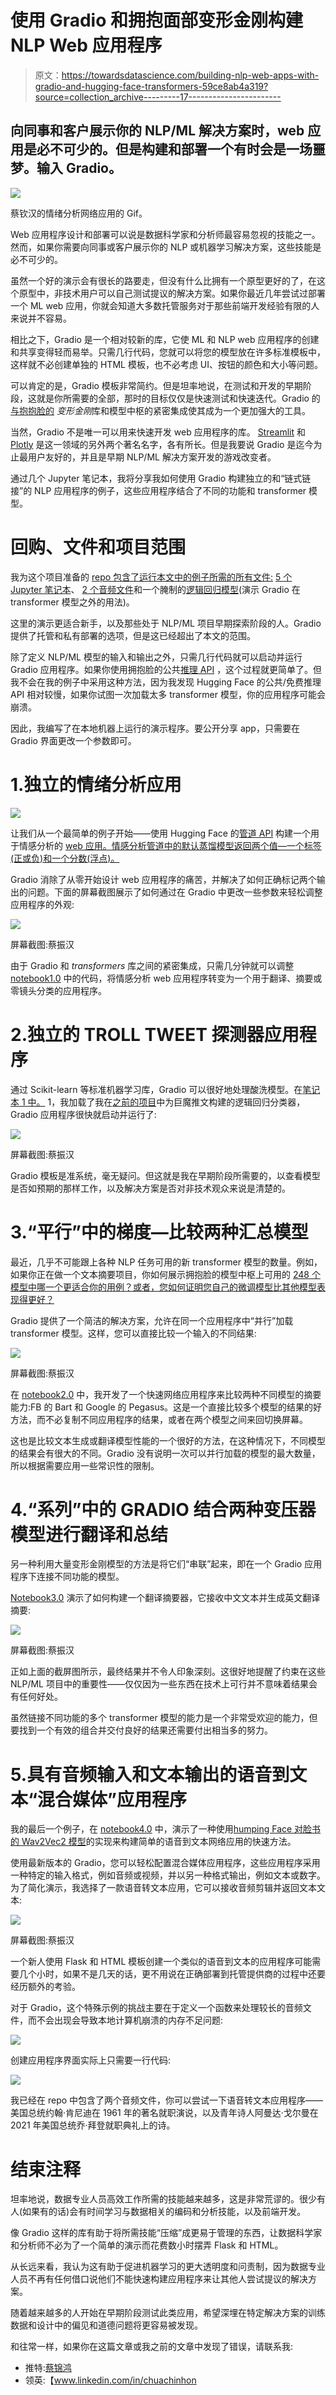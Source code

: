 # 使用 Gradio 和拥抱面部变形金刚构建 NLP Web 应用程序

> 原文：<https://towardsdatascience.com/building-nlp-web-apps-with-gradio-and-hugging-face-transformers-59ce8ab4a319?source=collection_archive---------17----------------------->

## 向同事和客户展示你的 NLP/ML 解决方案时，web 应用是必不可少的。但是构建和部署一个有时会是一场噩梦。输入 Gradio。

![](img/e1abd0db06b80a71700fdf673a4db17b.png)

蔡钦汉的情绪分析网络应用的 Gif。

Web 应用程序设计和部署可以说是数据科学家和分析师最容易忽视的技能之一。然而，如果你需要向同事或客户展示你的 NLP 或机器学习解决方案，这些技能是必不可少的。

虽然一个好的演示会有很长的路要走，但没有什么比拥有一个原型更好的了，在这个原型中，非技术用户可以自己测试提议的解决方案。如果你最近几年尝试过部署一个 ML web 应用，你就会知道大多数托管服务对于那些前端开发经验有限的人来说并不容易。

相比之下，Gradio 是一个相对较新的库，它使 ML 和 NLP web 应用程序的创建和共享变得轻而易举。只需几行代码，您就可以将您的模型放在许多标准模板中，这样就不必创建单独的 HTML 模板，也不必考虑 UI、按钮的颜色和大小等问题。

可以肯定的是，Gradio 模板非常简约。但是坦率地说，在测试和开发的早期阶段，这就是你所需要的全部，那时的目标仅仅是快速测试和快速迭代。Gradio 的[与抱抱脸的](https://gradio.app/blog/using-huggingface-models) *变形金刚*库和模型中枢的紧密集成使其成为一个更加强大的工具。

当然，Gradio 不是唯一可以用来快速开发 web 应用程序的库。 [Streamlit](https://streamlit.io/) 和 [Plotly](https://plotly.com/) 是这一领域的另外两个著名名字，各有所长。但是我要说 Gradio 是迄今为止最用户友好的，并且是早期 NLP/ML 解决方案开发的游戏改变者。

通过几个 Jupyter 笔记本，我将分享我如何使用 Gradio 构建独立的和“链式链接”的 NLP 应用程序的例子，这些应用程序结合了不同的功能和 transformer 模型。

# 回购、文件和项目范围

我为这个项目准备的 [repo 包含了运行本文中的例子所需的所有文件:](https://github.com/chuachinhon/gradio_nlp) [5 个 Jupyter 笔记本](https://github.com/chuachinhon/gradio_nlp/tree/main/notebooks)、 [2 个音频文件](https://github.com/chuachinhon/gradio_nlp/tree/main/data)和一个腌制的[逻辑回归模型](https://github.com/chuachinhon/gradio_nlp/tree/main/models)(演示 Gradio 在 transformer 模型之外的用法)。

这里的演示更适合新手，以及那些处于 NLP/ML 项目早期探索阶段的人。Gradio 提供了托管和私有部署的选项，但是这已经超出了本文的范围。

除了定义 NLP/ML 模型的输入和输出之外，只需几行代码就可以启动并运行 Gradio 应用程序。如果你使用拥抱脸的公共[推理 API](https://huggingface.co/inference-api) ，这个过程就更简单了。但我不会在我的例子中采用这种方法，因为我发现 Hugging Face 的公共/免费推理 API 相对较慢，如果你试图一次加载太多 transformer 模型，你的应用程序可能会崩溃。

因此，我编写了在本地机器上运行的演示程序。要公开分享 app，只需要在 Gradio 界面更改一个参数即可。

# 1.独立的情绪分析应用

![](img/e1abd0db06b80a71700fdf673a4db17b.png)

让我们从一个最简单的例子开始——使用 Hugging Face 的[管道 API](https://huggingface.co/transformers/main_classes/pipelines.html) 构建一个用于情感分析的 [web 应用。情感分析管道中的默认蒸馏模型返回两个值—一个标签(正或负)和一个分数(浮点)。](https://github.com/chuachinhon/gradio_nlp/blob/main/notebooks/1.0_gradio_sentiment.ipynb)

Gradio 消除了从零开始设计 web 应用程序的痛苦，并解决了如何正确标记两个输出的问题。下面的屏幕截图展示了如何通过在 Gradio 中更改一些参数来轻松调整应用程序的外观:

![](img/49f471a06a715c252bd58bf33a320eda.png)

屏幕截图:蔡振汉

由于 Gradio 和 *transformers* 库之间的紧密集成，只需几分钟就可以调整 [notebook1.0](https://github.com/chuachinhon/gradio_nlp/blob/main/notebooks/1.0_gradio_sentiment.ipynb) 中的代码，将情感分析 web 应用程序转变为一个用于翻译、摘要或零镜头分类的应用程序。

# 2.独立的 TROLL TWEET 探测器应用程序

通过 Scikit-learn 等标准机器学习库，Gradio 可以很好地处理酸洗模型。在[笔记本 1 中。](https://github.com/chuachinhon/gradio_nlp/blob/main/notebooks/1.1_gradio_logreg.ipynb) 1，我加载了我在[之前的项目](https://github.com/chuachinhon/transformers_state_trolls_cch/blob/master/notebooks/3.0_compare_logreg_cch.ipynb)中为巨魔推文构建的逻辑回归分类器，Gradio 应用程序很快就启动并运行了:

![](img/c7e41b1bf8308abcd43f2aef1fd94757.png)

屏幕截图:蔡振汉

Gradio 模板是准系统，毫无疑问。但这就是我在早期阶段所需要的，以查看模型是否如预期的那样工作，以及解决方案是否对非技术观众来说是清楚的。

# 3.“平行”中的梯度—比较两种汇总模型

最近，几乎不可能跟上各种 NLP 任务可用的新 transformer 模型的数量。例如，如果你正在做一个文本摘要项目，你如何展示拥抱脸的模型中枢上可用的 [248 个模型中哪一个更适合你的用例？或者，您如何证明您自己的微调模型比其他模型表现得更好？](https://huggingface.co/models?pipeline_tag=summarization)

Gradio 提供了一个简洁的解决方案，允许在同一个应用程序中“并行”加载 transformer 模型。这样，您可以直接比较一个输入的不同结果:

![](img/1de0ab95478f8f310e4b0ca30c994bf1.png)

屏幕截图:蔡振汉

在 [notebook2.0](https://github.com/chuachinhon/gradio_nlp/blob/main/notebooks/2.0_gradio_parallel_summaries.ipynb) 中，我开发了一个快速网络应用程序来比较两种不同模型的摘要能力:FB 的 Bart 和 Google 的 Pegasus。这是一个直接比较多个模型的结果的好方法，而不必复制不同应用程序的结果，或者在两个模型之间来回切换屏幕。

这也是比较文本生成或翻译模型性能的一个很好的方法，在这种情况下，不同模型的结果会有很大的不同。Gradio 没有说明一次可以并行加载的模型的最大数量，所以根据需要应用一些常识性的限制。

# 4.“系列”中的 GRADIO 结合两种变压器模型进行翻译和总结

另一种利用大量变形金刚模型的方法是将它们“串联”起来，即在一个 Gradio 应用程序下连接不同功能的模型。

[Notebook3.0](https://github.com/chuachinhon/gradio_nlp/blob/main/notebooks/3.0_gradio_series.ipynb) 演示了如何构建一个翻译摘要器，它接收中文文本并生成英文翻译摘要:

![](img/49e1be2c72125b9351d9763b228a4ba9.png)

屏幕截图:蔡振汉

正如上面的截屏图所示，最终结果并不令人印象深刻。这很好地提醒了约束在这些 NLP/ML 项目中的重要性——仅仅因为一些东西在技术上可行并不意味着结果会有任何好处。

虽然链接不同功能的多个 transformer 模型的能力是一个非常受欢迎的能力，但要找到一个有效的组合并交付良好的结果还需要付出相当多的努力。

# 5.具有音频输入和文本输出的语音到文本“混合媒体”应用程序

我的最后一个例子，在 [notebook4.0](https://github.com/chuachinhon/gradio_nlp/blob/main/notebooks/4.0_gradio_audio_text.ipynb) 中，演示了一种使用[humping Face 对脸书的 Wav2Vec2 模型](https://huggingface.co/models?search=wav2vec2)的实现来构建简单的语音到文本网络应用的快速方法。

使用最新版本的 Gradio，您可以轻松配置混合媒体应用程序，这些应用程序采用一种特定的输入格式，例如音频或视频，并以另一种格式输出，例如文本或数字。为了简化演示，我选择了一款语音转文本应用，它可以接收音频剪辑并返回文本文本:

![](img/22be7af626dfd8d1c91020a5ea7cd821.png)

屏幕截图:蔡振汉

一个新人使用 Flask 和 HTML 模板创建一个类似的语音到文本的应用程序可能需要几个小时，如果不是几天的话，更不用说在正确部署到托管提供商的过程中还要经历额外的考验。

对于 Gradio，这个特殊示例的挑战主要在于定义一个函数来处理较长的音频文件，而不会出现会导致本地计算机崩溃的内存不足问题:

![](img/1caf37baaf9754e013d529c1662225bb.png)

创建应用程序界面实际上只需要一行代码:

![](img/5d7179334f95c9d5dae194032e80f07f.png)

我已经在 repo 中包含了两个音频文件，你可以尝试一下语音转文本应用程序——美国总统约翰·肯尼迪在 1961 年的著名就职演说，以及青年诗人阿曼达·戈尔曼在 2021 年美国总统乔·拜登就职典礼上的诗。

# 结束注释

坦率地说，数据专业人员高效工作所需的技能越来越多，这是非常荒谬的。很少有人(如果有的话)会有时间学习与数据相关的编码和分析技能，以及前端开发。

像 Gradio 这样的库有助于将所需技能“压缩”成更易于管理的东西，让数据科学家和分析师不必为了一个简单的演示而花费数小时摆弄 Flask 和 HTML。

从长远来看，我认为这有助于促进机器学习的更大透明度和问责制，因为数据专业人员不再有任何借口说他们不能快速构建应用程序来让其他人尝试提议的解决方案。

随着越来越多的人开始在早期阶段测试此类应用，希望深埋在特定解决方案的训练数据和设计中的偏见和道德问题将更容易被发现。

和往常一样，如果你在这篇文章或我之前的文章中发现了错误，请联系我:

*   推特:[蔡锦鸿](https://medium.com/u/b3d8090c0aee?source=post_page-----aad7f2e1d0a0----------------------)
*   领英:【www.linkedin.com/in/chuachinhon 